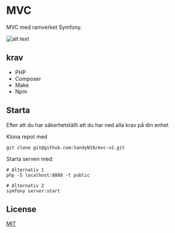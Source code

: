 # MVC

MVC med ramverket Symfony.

![alt text](https://developer.mozilla.org/en-US/docs/Glossary/MVC/model-view-controller-light-blue.png)

## krav

- PHP
- Composer
- Make
- Npm

## Starta

Efter att du har säkerhetställt att du har ned alla krav på din enhet

Klona repot med
```
git clone git@github.com:SandyN19/mvc-v2.git
```
Starta serven med:
```
# Alternativ 1
php -S localhost:8888 -t public

# Alternativ 2
symfony server:start
```



## License

[MIT](https://choosealicense.com/licenses/mit/)